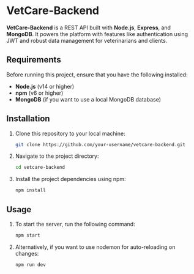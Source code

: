 # VetCare-Backend

**VetCare-Backend** is a REST API built with **Node.js**, **Express**, and **MongoDB**. It powers the platform with features like authentication using JWT and robust data management for veterinarians and clients.

## Requirements

Before running this project, ensure that you have the following installed:

- **Node.js** (v14 or higher)
- **npm** (v6 or higher)
- **MongoDB** (if you want to use a local MongoDB database)

## Installation

1. Clone this repository to your local machine:

   ```bash
   git clone https://github.com/your-username/vetcare-backend.git

2. Navigate to the project directory:
    
    ```bash
   cd vetcare-backend
   
3. Install the project dependencies using npm:
    
    ```bash
   npm install
   
## Usage

1. To start the server, run the following command:

   ```bash
   npm start
   
2. Alternatively, if you want to use nodemon for auto-reloading on changes:
     ```bash
   npm run dev
